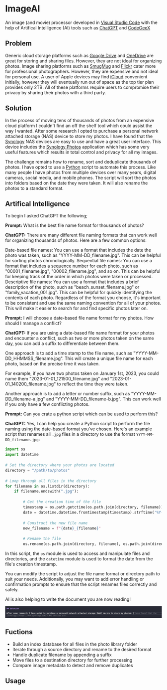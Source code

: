 # ImageAI
An image (and movie) processor developed in [Visual Studio Code](https://code.visualstudio.com/) with the help of Artifical Intelligence (AI) tools such as [ChatGPT](https://chat.openai.com/) and [CodeGeeX](https://codegeex.cn/en-US)

## Problem

Generic cloud storage platforms such as [Google Drive](https://drive.google.com/) and [OneDrive](https://onedrive.live.com/) are great for storing and sharing files. However, they are not ideal for organizing photos. Image sharing platforms such as [SmugMug](https://www.smugmug.com/) and [Flickr](https://www.flickr.com/) cater more for professional photographers. However, they are expensive and not ideal for personal use. A user of Apple devices may find [iCloud](https://www.icloud.com/) convenient initially, however they will eventually run out of space as the top tier plan provides only 2TB. All of these platforms require users to compromise their privacy by sharing their photos with a third party.

## Solution

In the process of moving tens of thousands of photos from an expensive cloud platform I couldn't find an off the shelf tool which could assist the way I wanted. After some research I opted to purchase a personal network attached storage (NAS) device to store my photos. I have found that the [Synology](https://www.synology.com/) NAS devices are easy to use and have a great user interface. This device includes the [Synology Photos](https://www.synology.com/en-global/dsm/feature/photos) application which has some very useful features which results in total control and privacy for all my images.

The challenge remains how to rename, sort and deduplicate thousands of photos. I have opted to use a [Python](https://www.python.org) script to automate this process. Like many people I have photos from multiple devices over many years, digital cameras, social media, and mobile phones. The script will sort the photos into folders based on the date they were taken. It will also rename the photos to a standard format.

## Artifical Intelligence

To begin I asked ChatGPT the following;

**Prompt:** What is the best file name format for thousands of photos?

**ChatGPT:** There are many different file naming formats that can work well for organizing thousands of photos. Here are a few common options:

Date-based file names: You can use a format that includes the date the photo was taken, such as "YYYY-MM-DD_filename.jpg". This can be helpful for sorting photos chronologically.
Sequential file names: You can use a format that includes a sequence number for each photo, such as "00001_filename.jpg", "00002_filename.jpg", and so on. This can be helpful for keeping track of the order in which photos were taken or processed.
Descriptive file names: You can use a format that includes a brief description of the photo, such as "beach_sunset_filename.jpg" or "family_vacation_001.jpg". This can be helpful for quickly identifying the contents of each photo.
Regardless of the format you choose, it's important to be consistent and use the same naming convention for all of your photos. This will make it easier to search for and find specific photos later on.

**Prompt:** I will choose a date-based file name format for my photos. How should I manage a conflict?

**ChatGPT:** If you are using a date-based file name format for your photos and encounter a conflict, such as two or more photos taken on the same day, you can add a suffix to differentiate between them.

One approach is to add a time stamp to the file name, such as "YYYY-MM-DD_HHMMSS_filename.jpg". This will create a unique file name for each photo, based on the precise time it was taken.

For example, if you have two photos taken on January 1st, 2023, you could name them "2023-01-01_121500_filename.jpg" and "2023-01-01_140200_filename.jpg" to reflect the time they were taken.

Another approach is to add a letter or number suffix, such as "YYYY-MM-DD_filename-a.jpg" and "YYYY-MM-DD_filename-b.jpg". This can work well if you only have a few conflicting photos.

**Prompt:** Can you crate a python script which can be used to perform this?

**ChatGPT:** Yes, I can help you create a Python script to perform the file naming using the date-based format you've chosen. Here's an example script that renames all `.jpg` files in a directory to use the format `YYYY-MM-DD_filename.jpg`:

```python
import os
import datetime

# Set the directory where your photos are located
directory = "/path/to/photos"

# Loop through all files in the directory
for filename in os.listdir(directory):
    if filename.endswith(".jpg"):
        
        # Get the creation time of the file
        timestamp = os.path.getctime(os.path.join(directory, filename))
        date = datetime.datetime.fromtimestamp(timestamp).strftime('%Y-%m-%d')
        
        # Construct the new file name
        new_filename = f"{date}_{filename}"
        
        # Rename the file
        os.rename(os.path.join(directory, filename), os.path.join(directory, new_filename))
```

In this script, the `os` module is used to access and manipulate files and directories, and the `datetime` module is used to format the date from the file's creation timestamp.

You can modify the script to adjust the file name format or directory path to suit your needs. Additionally, you may want to add error handling or confirmation prompts to ensure that the script renames files correctly and safely.

AI is also helping to write the document you are now reading!

![AI](screenshot.png)

## Fuctions

- Build an index database for all files in the photo library folder
- Iterate through a source directory and rename to the desired format
- Handle duplicate filename by appending a suffix
- Move files to a destination directory for further processing
- Compare image metadata to detect and remove duplicates

## Usage

